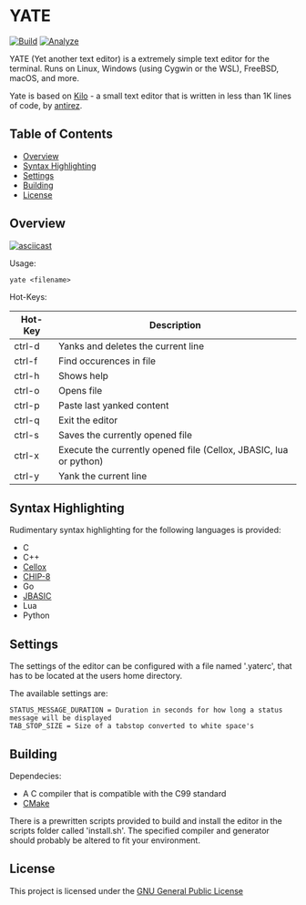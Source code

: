 # YATE

[![Build](https://github.com/FrederikTobner/YATE/actions/workflows/build.yml/badge.svg)](https://github.com/FrederikTobner/YATE/actions/workflows/build.yml)
[![Analyze](https://github.com/FrederikTobner/YATE/actions/workflows/codeql.yml/badge.svg)](https://github.com/FrederikTobner/YATE/actions/workflows/codeql.yml)

YATE (Yet another text editor) is a extremely simple text editor for the terminal.
Runs on Linux, Windows (using Cygwin or the WSL), FreeBSD, macOS, and more.

Yate is based on [Kilo](https://github.com/antirez/kilo) - a small text editor that is written in less than 1K lines of code, by [antirez](https://github.com/antirez).

## Table of Contents

* [Overview](#overview)
* [Syntax Highlighting](#syntax-highlighting)
* [Settings](#settings)
* [Building](#building)
* [License](#license)

## Overview

[![asciicast](https://asciinema.org/a/546304.svg)](https://asciinema.org/a/546304)

Usage:

    yate <filename>

Hot-Keys:

|Hot-Key  | Description                                                         |
|---------|---------------------------------------------------------------------|
|ctrl-d   | Yanks and deletes the current line                                  |
|ctrl-f   | Find occurences in file                                             |
|ctrl-h   | Shows help                                                          |
|ctrl-o   | Opens file                                                          |
|ctrl-p   | Paste last yanked content                                           |
|ctrl-q   | Exit the editor                                                     |
|ctrl-s   | Saves the currently opened file                                     |
|ctrl-x   | Execute the currently opened file (Cellox, JBASIC, lua or python)   |
|ctrl-y   | Yank the current line                                               |

## Syntax Highlighting

Rudimentary syntax highlighting for the following languages is provided:

* C
* C++
* [Cellox](https://github.com/FrederikTobner/Cellox)
* [CHIP-8](https://github.com/FrederikTobner/CHIP-8)
* Go
* [JBASIC](https://github.com/FrederikTobner/JBASIC)
* Lua
* Python

## Settings

The settings of the editor can be configured with a file named '.yaterc', that has to be located at the users home directory.

The available settings are:

    STATUS_MESSAGE_DURATION = Duration in seconds for how long a status message will be displayed
    TAB_STOP_SIZE = Size of a tabstop converted to white space's

## Building

Dependecies:

* A C compiler that is compatible with the C99 standard
* [CMake](https://cmake.org/)

There is a prewritten scripts provided to build and install the editor in the scripts folder called 'install.sh'. The specified compiler and generator should probably be altered to fit your environment.

## License

This project is licensed under the [GNU General Public License](LICENSE)
